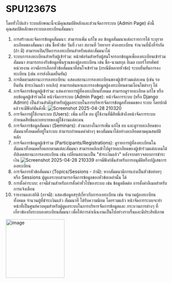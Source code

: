 # SPU12367S
โดยทั่วไปแล้ว ระบบลักษณะนี้จะมีคุณสมบัติหลักและส่วนจัดการระบบ (Admin Page) ดังนี้ 
คุณสมบัติหลักของระบบลงทะเบียนสัมมนา: 
1. การสร้างและจัดการข้อมูลสัมมนา: 
สามารถเพิ่ม แก้ไข ลบ ข้อมูลสัมมนาแต่ละรายการได้ 
ระบุรายละเอียดของสัมมนา เช่น ชื่อหัวข้อ วันที่ เวลา สถานที่ วิทยากร ค่าลงทะเบียน จำนวนที่นั่งที่จำกัด (ถ้า มี) 
สามารถเปิด/ปิดการลงทะเบียนสำหรับแต่ละสัมมนาได้ 
2. ระบบการลงทะเบียนสำหรับผู้เข้าร่วม: 
หน้าฟอร์มสำหรับผู้สนใจกรอกข้อมูลเพื่อลงทะเบียนเข้าร่วมสัมมนา 
สามารถรองรับข้อมูลพื้นฐานของผู้ลงทะเบียน เช่น ชื่อ-นามสกุล อีเมล เบอร์โทรศัพท์ หน่วยงาน 
อาจมีการเลือกหัวข้อสัมมนาที่สนใจเข้าร่วม (กรณีมีหลายหัวข้อ) 
ระบบยืนยันการลงทะเบียน (เช่น การส่งอีเมลยืนยัน) 
3. การติดตามสถานะการลงทะเบียน: 
แสดงสถานะการลงทะเบียนของผู้เข้าร่วมแต่ละคน (เช่น รอยืนยัน ชำระเงินแล้ว ยกเลิก) 
สามารถค้นหาและกรองข้อมูลผู้ลงทะเบียนตามเงื่อนไขต่างๆ ได้ 
4. การจัดการข้อมูลผู้เข้าร่วม: 
แสดงรายการผู้ที่ลงทะเบียนทั้งหมด 
สามารถดูรายละเอียด แก้ไข หรือลบข้อมูลผู้เข้าร่วมได้
หน้าจัดการระบบ (Admin Page): 
หน้าจัดการระบบ (หรือ Django Admin) เป็นส่วนสำคัญสำหรับผู้ดูแลระบบในการบริหารจัดการข้อมูลทั้งหมดของ ระบบ โดยปกติแล้วจะมีฟังก์ชันดังนี้:
 ![Screenshot 2025-04-28 210320](https://github.com/user-attachments/assets/aa3f3ee4-f526-4c1e-8cae-3ec655950c40)
1. การจัดการผู้ใช้งานระบบ (Users): 
เพิ่ม แก้ไข ลบ ผู้ใช้งานที่มีสิทธิ์เข้าถึงหน้าจัดการระบบ 
กำหนดสิทธิ์และบทบาทของผู้ใช้งานแต่ละคน 
2. การจัดการข้อมูลสัมมนา (Seminars): 
ส่วนกลางในการเพิ่ม แก้ไข ลบ และดูรายละเอียดของสัมมนาทั้งหมดที่อยู่ในระบบ 
สามารถกำหนดค่าต่างๆ ของสัมมนาได้อย่างละเอียดตามคุณสมบัติหลัก 
3. การจัดการข้อมูลผู้เข้าร่วม (Participants/Registrations): 
ดูรายการผู้ที่ลงทะเบียนในสัมมนาทั้งหมดหรือแยกตามแต่ละสัมมนา 
สามารถคลิกเข้าไปดูรายละเอียดของผู้เข้าร่วมแต่ละคนได้ 
อัปเดตสถานะการลงทะเบียน เช่น เปลี่ยนสถานะเป็น "ชำระเงินแล้ว" หลังจากตรวจสอบการชำระเงิน
![Screenshot 2025-04-28 210339](https://github.com/user-attachments/assets/62c9c9ff-0705-4403-be98-658e682ce909)
อาจมีฟังก์ชันสำหรับการอนุมัติหรือปฏิเสธการลงทะเบียน 
5. การจัดการหัวข้อสัมมนา (Topics/Sessions - ถ้ามี): 
หากสัมมนามีการแบ่งเป็นหัวข้อย่อยๆ หรือ Sessions ผู้ดูแลระบบสามารถจัดการข้อมูลของหัวข้อเหล่านั้น ได้ 
6. การตั้งค่าระบบ: 
อาจมีส่วนสำหรับการตั้งค่าทั่วไปของระบบ เช่น ข้อมูลติดต่อ การตั้งค่าอีเมลสำหรับการแจ้งเตือน
7. รายงานและสถิติ (อาจมี): 
แสดงข้อมูลสรุปเกี่ยวกับการลงทะเบียน เช่น จำนวนผู้ลงทะเบียนทั้งหมด จำนวนผู้ที่ชำระเงินแล้ว สัมมนาที่ ได้รับความนิยม 
โดยรวมแล้ว หน้าจัดการระบบจะทำหน้าที่เป็นศูนย์ควบคุมสำหรับผู้ดูแลระบบในการบริหารจัดการข้อมูลและ กระบวนการต่างๆ ที่เกี่ยวข้องกับระบบลงทะเบียนสัมมนา เพื่อให้การดำเนินงานเป็นไปอย่างราบรื่นและมีประสิทธิภาพ 
<img width="183" alt="image" src="https://github.com/user-attachments/assets/eb7a4a42-65a3-4d0d-b7d2-501387b6a34a" />
